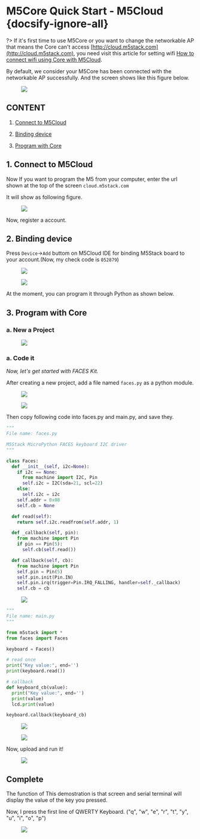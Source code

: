 # M5Core Quick Start - M5Cloud {docsify-ignore-all}

?> If it's first time to use M5Core or you want to change the networkable AP that means the Core can't access [http://cloud.m5stack.com](http://cloud.m5stack.com), you need visit this article for setting wifi [How to connect wifi using Core with M5Cloud](/en/related_documents/how_to_connect_wifi_using_core_with_m5cloud).

By default, we consider your M5Core has been connected with the networkable AP successfully. And the screen shows like this figure below.

<figure>
    <img src="assets/img/getting_started_pics/get_started_with_m5cloud/check_code_on_m5stack.png">
</figure>

## CONTENT

1. [Connect to M5Cloud](#connect-to-m5cloud)

2. [Binding device](#binding-device)

3. [Program with Core](#program-with-Core)


## 1. Connect to M5Cloud

Now If you want to program the M5 from your computer, enter the url shown at the top of the screen `cloud.m5stack.com`

It will show as following figure.

<figure>
    <img src="assets/img/getting_started_pics/get_started_with_m5cloud/register_page_m5cloud.png">
</figure>

Now, register a account.

## 2. Binding device

Press `Device`->`Add` buttom on M5Cloud IDE for binding M5Stack board to your account.(Now, my check code is `052879`)

<figure>
    <img src="assets/img/getting_started_pics/get_started_with_m5cloud/webIDE_binding_device_interface.png">
</figure>

<figure>
    <img src="assets/img/getting_started_pics/get_started_with_m5cloud/WebIDE_check_code.png">
</figure>

At the moment, you can program it through Python as shown below.

## 3. Program with Core

### a. New a Project

<figure>
    <img src="assets/img/getting_started_pics/get_started_with_m5cloud/new_a_faces_prj.png">
</figure>

### a. Code it

*Now, let's get started with FACES Kit.*

After creating a new project, add a file named `faces.py` as a python module.

<figure>
    <img src="assets/img/getting_started_pics/get_started_with_m5cloud/add_file.png">
</figure>

<figure>
    <img src="assets/img/getting_started_pics/get_started_with_m5cloud/rename_file.png">
</figure>

Then copy following code into faces.py and main.py, and save they.

```Python
"""
File name: faces.py

M5Stack MicroPython FACES keyboard I2C driver
"""

class Faces:
  def __init__(self, i2c=None):
    if i2c == None:
      from machine import I2C, Pin
      self.i2c = I2C(sda=21, scl=22)
    else:
      self.i2c = i2c
    self.addr = 0x08
    self.cb = None

  def read(self):
    return self.i2c.readfrom(self.addr, 1)

  def _callback(self, pin):
    from machine import Pin
    if pin == Pin(5):
      self.cb(self.read())

  def callback(self, cb):
    from machine import Pin
    self.pin = Pin(5)
    self.pin.init(Pin.IN)
    self.pin.irq(trigger=Pin.IRQ_FALLING, handler=self._callback)
    self.cb = cb
```

<figure>
    <img src="assets/img/getting_started_pics/get_started_with_m5cloud/faces_py_file.png">
</figure>


```Python
"""
File name: main.py
"""

from m5stack import *
from faces import Faces

keyboard = Faces()

# read once
print("Key value:", end='')
print(keyboard.read())

# callback
def keyboard_cb(value):
  print("Key value:", end='')
  print(value)
  lcd.print(value)

keyboard.callback(keyboard_cb)
```

<figure>
    <img src="assets/img/getting_started_pics/get_started_with_m5cloud/final_result.png">
</figure>

<figure>
    <img src="assets/img/getting_started_pics/get_started_with_m5cloud/save_file.png">
</figure>


Now, upload and run it!

<figure>
    <img src="assets/img/getting_started_pics/get_started_with_m5cloud/upload_it.png">
</figure>

## Complete

The function of This demostration is that screen and serial terminal will display the value of the key you pressed.

Now, I press the first line of QWERTY Keyboard. ("q", "w", "e", "r", "t", "y", "u", "i", "o", "p")

<figure>
    <img src="assets/img/getting_started_pics/get_started_with_m5cloud/result.png">
</figure>